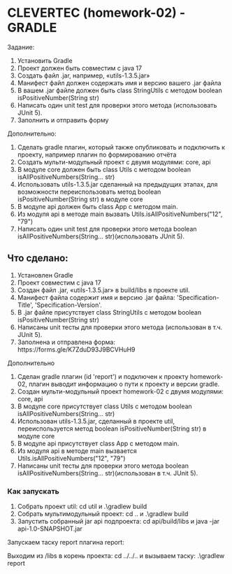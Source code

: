 <h1>CLEVERTEC (homework-02) - GRADLE</h1>

<p>Задание:</p>

<ol>
<li>Установить Gradle</li>
<li>Проект должен быть совместим с java 17</li>
<li>Создать файл .jar, например, «utils-1.3.5.jar»</li>
<li>Манифест файл должен содержать имя и версию вашего .jar файла </li>
<li>В вашем .jar файле должен быть class StringUtils с методом boolean isPositiveNumber(String str)</li>
<li>Написать один unit test для проверки этого метода (использовать JUnit 5).</li>
<li>Заполнить и отправить форму</li>
</ol>

<p>Дополнительно:</p>

<ol>
<li>Сделать gradle плагин, который также опубликовать и подключить к проекту, например плагин по формированию отчёта</li>
<li>Создать мульти-модульный проект с двумя модулями: core, api</li>
<li>В модуле core должен быть class Utils с методом boolean isAllPositiveNumbers(String… str)</li>
<li>Использовать utils-1.3.5.jar сделанный на предыдущих этапах, для возможности переиспользовать метод boolean isPositiveNumber(String str) в модуле core</li>
<li>В модуле api должен быть class App с методом main. </li>
<li>Из модуля api в методе main вызвать Utils.isAllPositiveNumbers("12", "79")</li>
<li>Написать один unit test для проверки этого метода boolean isAllPositiveNumbers(String… str)(использовать JUnit 5).</li>
</ol>

<h2>Что сделано:</h2>

<ol>
<li>Установлен Gradle</li>
<li>Проект совместим с java 17</li>
<li>Создан файл .jar, «utils-1.3.5.jar» в build/libs в проекте util. </li>
<li>Манифест файла содержит имя и версию .jar файла: 'Specification-Title', 'Specification-Version'.</li>
<li>В .jar файле присутствует class StringUtils с методом boolean isPositiveNumber(String str)</li>
<li>Написаны unit тесты для проверки этого метода (использован в т.ч. JUnit 5).</li>
<li>Заполнена и отправлена форма: https://forms.gle/K7ZduD93J9BCVHuH9</li>
</ol>

<p>Дополнительно</p>

<ol>
<li>Сделан gradle плагин (id 'report') и подключен к проекту homework-02, плагин выводит информацию о пути к проекту и версии gradle.</li>
<li>Создан мульти-модульный проект homework-02 с двумя модулями: core, api</li>
<li>В модуле core присутствует class Utils с методом boolean isAllPositiveNumbers(String… str)</li>
<li>Использован utils-1.3.5.jar, сделанный в проекте util, переиспользуется метод boolean isPositiveNumber(String str) в модуле core</li>
<li>В модуле api присутствует class App с методом main. </li>
<li>Из модуля api в методе main вызвается Utils.isAllPositiveNumbers("12", "79")</li>
<li>Написаны unit тесты для проверки этого метода boolean isAllPositiveNumbers(String… str)(использован в т.ч. JUnit 5).</li>
</ol>

<h3>Как запускать</h3>
<ol>
<li>Собрать проект util: cd util и .\gradlew build</li>
<li>Собрать мультимодульный проект: cd .. и .\gradlew build</li>
<li>Запустить собранный jar api подпроекта: cd api/build/libs и java -jar api-1.0-SNAPSHOT.jar</li>
</ol>

<p>Запускаем таску report плагина report:</p>
<p>Выходим из /libs в корень проекта: cd ../../.. и вызываем таску: .\gradlew report</p>
